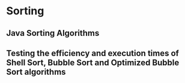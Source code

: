 # Sorting
## Java Sorting Algorithms

## Testing the efficiency and execution times of Shell Sort, Bubble Sort and Optimized Bubble Sort algorithms


